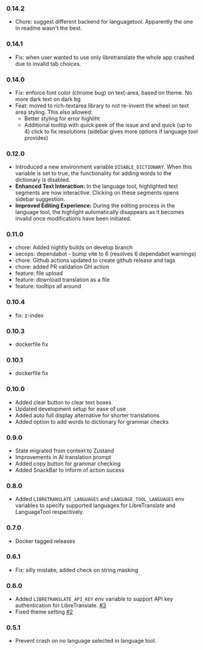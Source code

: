 ### 0.14.2

- Chore: suggest different backend for languagetool. Apparently the one in readme wasn't the best.

### 0.14.1

- Fix: when user wanted to use only libretranslate the whole app crashed due to invalid tab choices.

### 0.14.0

- Fix: enforce font color (chrome bug) on text-area, based on theme. No more dark text on dark bg
- Feat: moved to rich-textarea library to not re-invent the wheel on text area styling.
    This also allowed:
    - Better styling for error highliht
    - Additional tooltip with quick peek of the issue and and quick (up to 4) click to fix resolutions (sidebar gives more options if language tool provides)

### 0.12.0

- Introduced a new environment variable `DISABLE_DICTIONARY`. When this variable is set to true, the functionality for adding words to the dictionary is disabled.
- **Enhanced Text Interaction:** In the language tool, highlighted text segments are now interactive. Clicking on these segments opens sidebar suggestion.
- **Improved Editing Experience:** During the editing process in the language tool, the highlight automatically disappears as it becomes invalid once modifications have been initiated.

### 0.11.0 

- chore: Added nightly builds on develop branch
- secops: dependabot - bump vite to 6 (resolves 6 dependabot warnings)
- chore: Github actions updated to create github release and tags 
- chore: added PR validation GH action
- feature: file upload
- feature: download translation as a file
- feature: tooltips all around

### 0.10.4

- fix: z-index

### 0.10.3

- dockerfile fix

### 0.10.1

- dockerfile fix

### 0.10.0 

- Added clear button to clear text boxes
- Updated development setup for ease of use
- Added auto full display alternative for shorter translations
- Added option to add words to dictionary for grammar checks

### 0.9.0

- State migrated from context to Zustand
- Improvements in AI translation prompt
- Added copy button for grammar checking
- Added SnackBar to inform of action sucess

### 0.8.0

- Added `LIBRETRANSLATE_LANGUAGES` and `LANGUAGE_TOOL_LANGUAGES` env variables to specify supported languages for LibreTranslate and LanguageTool respectively.

### 0.7.0

- Docker tagged releases

### 0.6.1

- Fix: silly mistake, added check on string masking

### 0.6.0

- Added `LIBRETRANSLATE_API_KEY` env variable to support API key authentication for LibreTranslate. [#3](https://github.com/kWeglinski/OmniPoly/issues/3)
- Fixed theme setting [#2](https://github.com/kWeglinski/OmniPoly/issues/2)

### 0.5.1

- Prevent crash on no language selected in language tool.